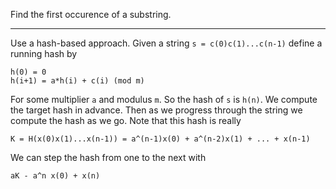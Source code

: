 Find the first occurence of a substring.

---

Use a hash-based approach. Given a string `s = c(0)c(1)...c(n-1)` define a
running hash by

```
h(0) = 0
h(i+1) = a*h(i) + c(i) (mod m)
```

For some multiplier `a` and modulus `m`.  So the hash of `s` is `h(n)`. We
compute the target hash in advance. Then as we progress through the string we
compute the hash as we go. Note that this hash is really

```
K = H(x(0)x(1)...x(n-1)) = a^(n-1)x(0) + a^(n-2)x(1) + ... + x(n-1)
```

We can step the hash from one to the next with

```
aK - a^n x(0) + x(n)
```
